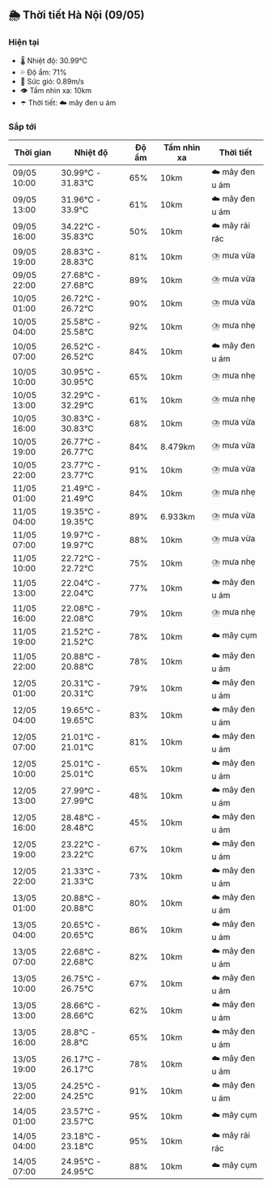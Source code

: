 ## 🌦️ Thời tiết Hà Nội (09/05)

### Hiện tại

- 🌡️ Nhiệt độ: 30.99℃
- 💦 Độ ẩm: 71%
- 💨 Sức gió: 0.89m/s
- 👁️ Tầm nhìn xa: 10km
- ☂️ Thời tiết: ☁️ mây đen u ám

### Sắp tới

| Thời gian | Nhiệt độ | Độ ẩm | Tầm nhìn xa | Thời tiết |
| --- | --- | --- | --- | --- |
| 09/05 10:00 | 30.99℃ - 31.83℃ | 65% | 10km | ☁️ mây đen u ám |
| 09/05 13:00 | 31.96℃ - 33.9℃ | 61% | 10km | ☁️ mây đen u ám |
| 09/05 16:00 | 34.22℃ - 35.83℃ | 50% | 10km | ☁️ mây rải rác |
| 09/05 19:00 | 28.83℃ - 28.83℃ | 81% | 10km | ⛈️ mưa vừa |
| 09/05 22:00 | 27.68℃ - 27.68℃ | 89% | 10km | ⛈️ mưa vừa |
| 10/05 01:00 | 26.72℃ - 26.72℃ | 90% | 10km | ⛈️ mưa vừa |
| 10/05 04:00 | 25.58℃ - 25.58℃ | 92% | 10km | ⛈️ mưa nhẹ |
| 10/05 07:00 | 26.52℃ - 26.52℃ | 84% | 10km | ☁️ mây đen u ám |
| 10/05 10:00 | 30.95℃ - 30.95℃ | 65% | 10km | ⛈️ mưa nhẹ |
| 10/05 13:00 | 32.29℃ - 32.29℃ | 61% | 10km | ⛈️ mưa nhẹ |
| 10/05 16:00 | 30.83℃ - 30.83℃ | 68% | 10km | ⛈️ mưa vừa |
| 10/05 19:00 | 26.77℃ - 26.77℃ | 84% | 8.479km | ⛈️ mưa vừa |
| 10/05 22:00 | 23.77℃ - 23.77℃ | 91% | 10km | ⛈️ mưa vừa |
| 11/05 01:00 | 21.49℃ - 21.49℃ | 84% | 10km | ⛈️ mưa nhẹ |
| 11/05 04:00 | 19.35℃ - 19.35℃ | 89% | 6.933km | ⛈️ mưa vừa |
| 11/05 07:00 | 19.97℃ - 19.97℃ | 88% | 10km | ⛈️ mưa vừa |
| 11/05 10:00 | 22.72℃ - 22.72℃ | 75% | 10km | ⛈️ mưa nhẹ |
| 11/05 13:00 | 22.04℃ - 22.04℃ | 77% | 10km | ☁️ mây đen u ám |
| 11/05 16:00 | 22.08℃ - 22.08℃ | 79% | 10km | ⛈️ mưa nhẹ |
| 11/05 19:00 | 21.52℃ - 21.52℃ | 78% | 10km | ☁️ mây cụm |
| 11/05 22:00 | 20.88℃ - 20.88℃ | 78% | 10km | ☁️ mây đen u ám |
| 12/05 01:00 | 20.31℃ - 20.31℃ | 79% | 10km | ☁️ mây đen u ám |
| 12/05 04:00 | 19.65℃ - 19.65℃ | 83% | 10km | ☁️ mây đen u ám |
| 12/05 07:00 | 21.01℃ - 21.01℃ | 81% | 10km | ☁️ mây đen u ám |
| 12/05 10:00 | 25.01℃ - 25.01℃ | 65% | 10km | ☁️ mây đen u ám |
| 12/05 13:00 | 27.99℃ - 27.99℃ | 48% | 10km | ☁️ mây đen u ám |
| 12/05 16:00 | 28.48℃ - 28.48℃ | 45% | 10km | ☁️ mây đen u ám |
| 12/05 19:00 | 23.22℃ - 23.22℃ | 67% | 10km | ☁️ mây đen u ám |
| 12/05 22:00 | 21.33℃ - 21.33℃ | 73% | 10km | ☁️ mây đen u ám |
| 13/05 01:00 | 20.88℃ - 20.88℃ | 80% | 10km | ☁️ mây đen u ám |
| 13/05 04:00 | 20.65℃ - 20.65℃ | 86% | 10km | ☁️ mây đen u ám |
| 13/05 07:00 | 22.68℃ - 22.68℃ | 82% | 10km | ☁️ mây đen u ám |
| 13/05 10:00 | 26.75℃ - 26.75℃ | 67% | 10km | ☁️ mây đen u ám |
| 13/05 13:00 | 28.66℃ - 28.66℃ | 62% | 10km | ☁️ mây đen u ám |
| 13/05 16:00 | 28.8℃ - 28.8℃ | 65% | 10km | ☁️ mây đen u ám |
| 13/05 19:00 | 26.17℃ - 26.17℃ | 78% | 10km | ☁️ mây đen u ám |
| 13/05 22:00 | 24.25℃ - 24.25℃ | 91% | 10km | ☁️ mây đen u ám |
| 14/05 01:00 | 23.57℃ - 23.57℃ | 95% | 10km | ☁️ mây cụm |
| 14/05 04:00 | 23.18℃ - 23.18℃ | 95% | 10km | ☁️ mây rải rác |
| 14/05 07:00 | 24.95℃ - 24.95℃ | 88% | 10km | ☁️ mây cụm |
